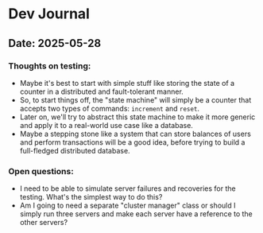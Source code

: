 # Dev Journal
## Date: 2025-05-28

### Thoughts on testing:
- Maybe it's best to start with simple stuff like storing the state of a counter in a distributed and fault-tolerant manner.
- So, to start things off, the "state machine" will simply be a counter that accepts two types of commands: `increment` and `reset`. 
- Later on, we'll try to abstract this state machine to make it more generic and apply it to a real-world use case like a database. 
- Maybe a stepping stone like a system that can store balances of users and perform transactions will be a good idea, before trying to build a full-fledged distributed database.

### Open questions: 
- I need to be able to simulate server failures and recoveries for the testing. What's the simplest way to do this?
- Am I going to need a separate "cluster manager" class or should I simply run three servers and make each server have a reference to the other servers? 